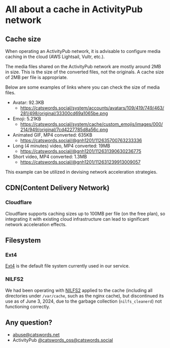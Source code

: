 # All about a cache in ActivityPub network

## Cache size
When operating an ActivityPub network, it is advisable to configure media caching in the cloud (AWS Lightsail, Vultr, etc.).

The media files shared on the ActivityPub network are mostly around 2MB in size. This is the size of the converted files, not the originals. A cache size of 2MB per file is appropriate.

Below are some examples of links where you can check the size of media files.

* Avatar: 92.3KB
  * https://catswords.social/system/accounts/avatars/109/419/749/463/281/498/original/33300cd69a1065be.png
* Emoji: 5.21KB
  * https://catswords.social/system/cache/custom_emojis/images/000/214/949/original/7cd4227785d8a56c.png
* Animated GIF, MP4 converted: 635KB
  * https://catswords.social/@gnh1201/112635700763233336
* Long (4 minutes) video, MP4 converted: 19MB
  * https://catswords.social/@gnh1201/112631390630236775
* Short video, MP4 converted: 1.3MB
  * https://catswords.social/@gnh1201/112631239913009057

This example can be utilized in devising network acceleration strategies.

## CDN(Content Delivery Network)

### Cloudflare
Cloudflare supports caching sizes up to 100MB per file (on the free plan), so integrating it with existing cloud infrastructure can lead to significant network acceleration effects.

## Filesystem

### Ext4
[Ext4](https://en.wikipedia.org/wiki/Ext4) is the default file system currently used in our service.

### NILFS2
We had been operating with [NILFS2](https://nilfs.sourceforge.io/en/about_nilfs.html) applied to the cache (including all directories under `/var/cache`, such as the nginx cache), but discontinued its use as of June 3, 2024, due to the garbage collection (`nilfs_cleanerd`) not functioning correctly.

## Any question?
- abuse@catswords.net
- ActivityPub [@catswords_oss@catswords.social](https://catswords.social/@catswords_oss)
